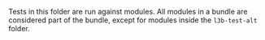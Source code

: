 Tests in this folder are run against modules.
All modules in a bundle are considered part of the bundle,
except for modules inside the `l3b-test-alt` folder.
